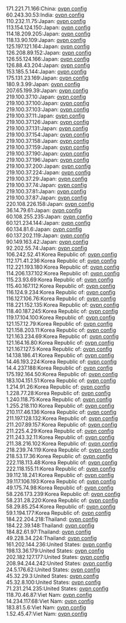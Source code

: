 171.221.71.166:China: [ovpn config](vpn/171_221_71_166.ovpn)  
60.243.30.53:India: [ovpn config](vpn/60_243_30_53.ovpn)  
110.232.11.75:Japan: [ovpn config](vpn/110_232_11_75.ovpn)  
113.154.124.150:Japan: [ovpn config](vpn/113_154_124_150.ovpn)  
114.18.209.205:Japan: [ovpn config](vpn/114_18_209_205.ovpn)  
118.13.90.109:Japan: [ovpn config](vpn/118_13_90_109.ovpn)  
125.197.121.164:Japan: [ovpn config](vpn/125_197_121_164.ovpn)  
126.208.89.152:Japan: [ovpn config](vpn/126_208_89_152.ovpn)  
126.55.124.166:Japan: [ovpn config](vpn/126_55_124_166.ovpn)  
126.88.43.204:Japan: [ovpn config](vpn/126_88_43_204.ovpn)  
153.185.5.144:Japan: [ovpn config](vpn/153_185_5_144.ovpn)  
175.131.23.169:Japan: [ovpn config](vpn/175_131_23_169.ovpn)  
180.9.3.99:Japan: [ovpn config](vpn/180_9_3_99.ovpn)  
207.65.199.39:Japan: [ovpn config](vpn/207_65_199_39.ovpn)  
219.100.37.10:Japan: [ovpn config](vpn/219_100_37_10.ovpn)  
219.100.37.100:Japan: [ovpn config](vpn/219_100_37_100.ovpn)  
219.100.37.103:Japan: [ovpn config](vpn/219_100_37_103.ovpn)  
219.100.37.11:Japan: [ovpn config](vpn/219_100_37_11.ovpn)  
219.100.37.126:Japan: [ovpn config](vpn/219_100_37_126.ovpn)  
219.100.37.131:Japan: [ovpn config](vpn/219_100_37_131.ovpn)  
219.100.37.154:Japan: [ovpn config](vpn/219_100_37_154.ovpn)  
219.100.37.158:Japan: [ovpn config](vpn/219_100_37_158.ovpn)  
219.100.37.159:Japan: [ovpn config](vpn/219_100_37_159.ovpn)  
219.100.37.190:Japan: [ovpn config](vpn/219_100_37_190.ovpn)  
219.100.37.196:Japan: [ovpn config](vpn/219_100_37_196.ovpn)  
219.100.37.200:Japan: [ovpn config](vpn/219_100_37_200.ovpn)  
219.100.37.224:Japan: [ovpn config](vpn/219_100_37_224.ovpn)  
219.100.37.29:Japan: [ovpn config](vpn/219_100_37_29.ovpn)  
219.100.37.74:Japan: [ovpn config](vpn/219_100_37_74.ovpn)  
219.100.37.81:Japan: [ovpn config](vpn/219_100_37_81.ovpn)  
219.100.37.87:Japan: [ovpn config](vpn/219_100_37_87.ovpn)  
220.108.226.158:Japan: [ovpn config](vpn/220_108_226_158.ovpn)  
36.14.79.61:Japan: [ovpn config](vpn/36_14_79_61.ovpn)  
60.108.255.235:Japan: [ovpn config](vpn/60_108_255_235.ovpn)  
60.121.234.144:Japan: [ovpn config](vpn/60_121_234_144.ovpn)  
60.134.81.6:Japan: [ovpn config](vpn/60_134_81_6.ovpn)  
60.137.202.119:Japan: [ovpn config](vpn/60_137_202_119.ovpn)  
90.149.163.42:Japan: [ovpn config](vpn/90_149_163_42.ovpn)  
92.202.55.74:Japan: [ovpn config](vpn/92_202_55_74.ovpn)  
106.242.52.41:Korea Republic of: [ovpn config](vpn/106_242_52_41.ovpn)  
112.171.41.236:Korea Republic of: [ovpn config](vpn/112_171_41_236.ovpn)  
112.221.193.180:Korea Republic of: [ovpn config](vpn/112_221_193_180.ovpn)  
114.206.137.102:Korea Republic of: [ovpn config](vpn/114_206_137_102.ovpn)  
115.23.93.69:Korea Republic of: [ovpn config](vpn/115_23_93_69.ovpn)  
115.40.167.112:Korea Republic of: [ovpn config](vpn/115_40_167_112.ovpn)  
116.124.9.234:Korea Republic of: [ovpn config](vpn/116_124_9_234.ovpn)  
116.127.106.76:Korea Republic of: [ovpn config](vpn/116_127_106_76.ovpn)  
118.221.152.135:Korea Republic of: [ovpn config](vpn/118_221_152_135.ovpn)  
118.40.187.245:Korea Republic of: [ovpn config](vpn/118_40_187_245.ovpn)  
119.17.104.100:Korea Republic of: [ovpn config](vpn/119_17_104_100.ovpn)  
121.157.12.79:Korea Republic of: [ovpn config](vpn/121_157_12_79.ovpn)  
121.158.203.11:Korea Republic of: [ovpn config](vpn/121_158_203_11.ovpn)  
121.163.234.69:Korea Republic of: [ovpn config](vpn/121_163_234_69.ovpn)  
121.164.16.80:Korea Republic of: [ovpn config](vpn/121_164_16_80.ovpn)  
121.167.127.5:Korea Republic of: [ovpn config](vpn/121_167_127_5.ovpn)  
14.138.186.41:Korea Republic of: [ovpn config](vpn/14_138_186_41.ovpn)  
14.46.193.224:Korea Republic of: [ovpn config](vpn/14_46_193_224.ovpn)  
14.4.237.188:Korea Republic of: [ovpn config](vpn/14_4_237_188.ovpn)  
175.192.164.50:Korea Republic of: [ovpn config](vpn/175_192_164_50.ovpn)  
183.104.151.51:Korea Republic of: [ovpn config](vpn/183_104_151_51.ovpn)  
1.214.91.26:Korea Republic of: [ovpn config](vpn/1_214_91_26.ovpn)  
1.228.77.28:Korea Republic of: [ovpn config](vpn/1_228_77_28.ovpn)  
1.240.118.75:Korea Republic of: [ovpn config](vpn/1_240_118_75.ovpn)  
1.255.218.110:Korea Republic of: [ovpn config](vpn/1_255_218_110.ovpn)  
210.117.46.136:Korea Republic of: [ovpn config](vpn/210_117_46_136.ovpn)  
211.197.128.132:Korea Republic of: [ovpn config](vpn/211_197_128_132.ovpn)  
211.207.89.157:Korea Republic of: [ovpn config](vpn/211_207_89_157.ovpn)  
211.225.4.29:Korea Republic of: [ovpn config](vpn/211_225_4_29.ovpn)  
211.243.32.11:Korea Republic of: [ovpn config](vpn/211_243_32_11.ovpn)  
211.38.216.102:Korea Republic of: [ovpn config](vpn/211_38_216_102.ovpn)  
218.239.74.119:Korea Republic of: [ovpn config](vpn/218_239_74_119.ovpn)  
218.53.17.36:Korea Republic of: [ovpn config](vpn/218_53_17_36.ovpn)  
222.118.113.48:Korea Republic of: [ovpn config](vpn/222_118_113_48.ovpn)  
222.118.155.11:Korea Republic of: [ovpn config](vpn/222_118_155_11.ovpn)  
39.112.18.241:Korea Republic of: [ovpn config](vpn/39_112_18_241.ovpn)  
39.117.106.193:Korea Republic of: [ovpn config](vpn/39_117_106_193.ovpn)  
49.175.74.98:Korea Republic of: [ovpn config](vpn/49_175_74_98.ovpn)  
58.226.173.239:Korea Republic of: [ovpn config](vpn/58_226_173_239.ovpn)  
58.231.28.220:Korea Republic of: [ovpn config](vpn/58_231_28_220.ovpn)  
58.29.85.254:Korea Republic of: [ovpn config](vpn/58_29_85_254.ovpn)  
59.1.194.177:Korea Republic of: [ovpn config](vpn/59_1_194_177.ovpn)  
184.22.204.218:Thailand: [ovpn config](vpn/184_22_204_218.ovpn)  
184.22.39.148:Thailand: [ovpn config](vpn/184_22_39_148.ovpn)  
184.82.61.97:Thailand: [ovpn config](vpn/184_82_61_97.ovpn)  
49.228.34.224:Thailand: [ovpn config](vpn/49_228_34_224.ovpn)  
161.202.144.236:United States: [ovpn config](vpn/161_202_144_236.ovpn)  
198.13.36.179:United States: [ovpn config](vpn/198_13_36_179.ovpn)  
202.182.127.177:United States: [ovpn config](vpn/202_182_127_177.ovpn)  
208.94.244.242:United States: [ovpn config](vpn/208_94_244_242.ovpn)  
24.5.176.62:United States: [ovpn config](vpn/24_5_176_62.ovpn)  
45.32.29.3:United States: [ovpn config](vpn/45_32_29_3.ovpn)  
45.32.8.100:United States: [ovpn config](vpn/45_32_8_100.ovpn)  
71.231.214.235:United States: [ovpn config](vpn/71_231_214_235.ovpn)  
118.70.46.87:Viet Nam: [ovpn config](vpn/118_70_46_87.ovpn)  
14.234.117.68:Viet Nam: [ovpn config](vpn/14_234_117_68.ovpn)  
183.81.5.6:Viet Nam: [ovpn config](vpn/183_81_5_6.ovpn)  
1.52.45.47:Viet Nam: [ovpn config](vpn/1_52_45_47.ovpn)  
